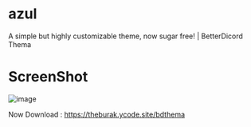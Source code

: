 # azul
A simple but highly customizable theme, now sugar free! | BetterDicord Thema

# ScreenShot
![image](https://github.com/TheSampleK/azul/assets/137044072/26df8f88-c7b9-4ddb-b0c4-9061373cc189)

Now Download : https://theburak.ycode.site/bdthema
